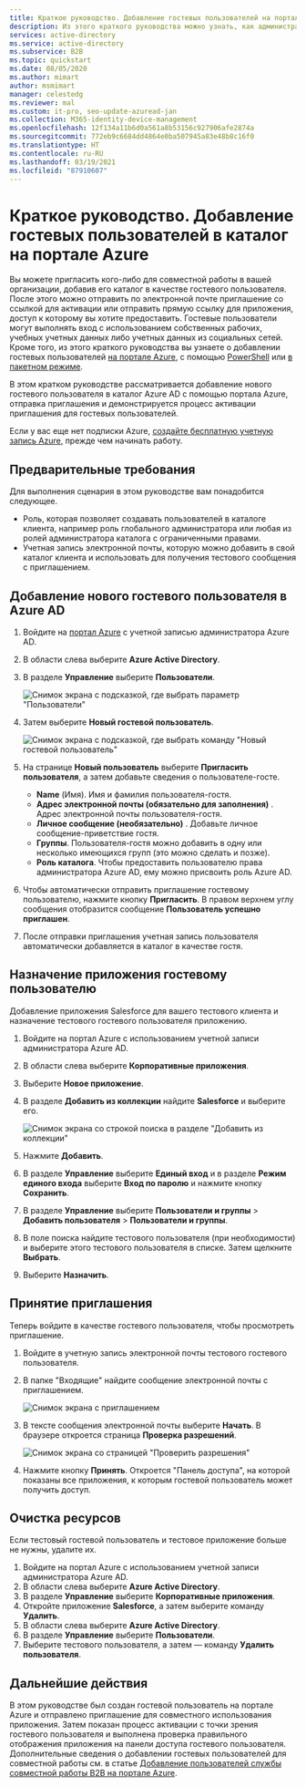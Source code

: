 ```yaml
---
title: Краткое руководство. Добавление гостевых пользователей на портале Azure — Azure AD
description: Из этого краткого руководства можно узнать, как администраторы Azure AD могут добавить гостевых пользователей B2B на портале Azure и описывается рабочий процесс приглашения B2B.
services: active-directory
ms.service: active-directory
ms.subservice: B2B
ms.topic: quickstart
ms.date: 08/05/2020
ms.author: mimart
author: msmimart
manager: celestedg
ms.reviewer: mal
ms.custom: it-pro, seo-update-azuread-jan
ms.collection: M365-identity-device-management
ms.openlocfilehash: 12f134a11b6d0a561a8b53156c927906afe2874a
ms.sourcegitcommit: 772eb9c6684dd4864e0ba507945a83e48b8c16f0
ms.translationtype: HT
ms.contentlocale: ru-RU
ms.lasthandoff: 03/19/2021
ms.locfileid: "87910607"
---
```

# <a name="quickstart-add-guest-users-to-your-directory-in-the-azure-portal"></a>Краткое руководство. Добавление гостевых пользователей в каталог на портале Azure

Вы можете пригласить кого-либо для совместной работы в вашей организации, добавив его каталог в качестве гостевого пользователя. После этого можно отправить по электронной почте приглашение со ссылкой для активации или отправить прямую ссылку для приложения, доступ к которому вы хотите предоставить. Гостевые пользователи могут выполнять вход с использованием собственных рабочих, учебных учетных данных либо учетных данных из социальных сетей. Кроме того, из этого краткого руководства вы узнаете о добавлении гостевых пользователей [на портале Azure](add-users-administrator.md), с помощью [PowerShell](b2b-quickstart-invite-powershell.md) или [в пакетном режиме](tutorial-bulk-invite.md).

В этом кратком руководстве рассматривается добавление нового гостевого пользователя в каталог Azure AD с помощью портала Azure, отправка приглашения и демонстрируется процесс активации приглашения для гостевых пользователей.

Если у вас еще нет подписки Azure, [создайте бесплатную учетную запись Azure](https://azure.microsoft.com/free/?WT.mc_id=A261C142F), прежде чем начинать работу.

## <a name="prerequisites"></a>Предварительные требования

Для выполнения сценария в этом руководстве вам понадобится следующее.

 - Роль, которая позволяет создавать пользователей в каталоге клиента, например роль глобального администратора или любая из ролей администратора каталога с ограниченными правами.
 - Учетная запись электронной почты, которую можно добавить в свой каталог клиента и использовать для получения тестового сообщения с приглашением.

## <a name="add-a-new-guest-user-in-azure-ad"></a>Добавление нового гостевого пользователя в Azure AD

1. Войдите на [портал Azure](https://portal.azure.com/) с учетной записью администратора Azure AD.
2. В области слева выберите **Azure Active Directory**.
3.  В разделе **Управление** выберите **Пользователи**.

    ![Снимок экрана с подсказкой, где выбрать параметр "Пользователи"](media/quickstart-add-users-portal/quickstart-users-portal-user.png)

4.  Затем выберите **Новый гостевой пользователь**.

    ![Снимок экрана с подсказкой, где выбрать команду "Новый гостевой пользователь"](media/quickstart-add-users-portal/quickstart-users-portal-user-3.png)

5. На странице **Новый пользователь** выберите **Пригласить пользователя**, а затем добавьте сведения о пользователе-госте. 

   - **Name** (Имя). Имя и фамилия пользователя-гостя.
   - **Адрес электронной почты (обязательно для заполнения)** . Адрес электронной почты пользователя-гостя.
   - **Личное сообщение (необязательно)** . Добавьте личное сообщение-приветствие гостя.
   - **Группы**. Пользователя-гостя можно добавить в одну или несколько имеющихся групп (это можно сделать и позже).
   - **Роль каталога**. Чтобы предоставить пользователю права администратора Azure AD, ему можно присвоить роль Azure AD. 

6. Чтобы автоматически отправить приглашение гостевому пользователю, нажмите кнопку **Пригласить**. В правом верхнем углу сообщения отобразится сообщение **Пользователь успешно приглашен**. 
7.  После отправки приглашения учетная запись пользователя автоматически добавляется в каталог в качестве гостя.

## <a name="assign-an-app-to-the-guest-user"></a>Назначение приложения гостевому пользователю
Добавление приложения Salesforce для вашего тестового клиента и назначение тестового гостевого пользователя приложению.
1.  Войдите на портал Azure с использованием учетной записи администратора Azure AD.
2.  В области слева выберите **Корпоративные приложения**.
3.  Выберите **Новое приложение**.
4. В разделе **Добавить из коллекции** найдите **Salesforce** и выберите его.

    ![Снимок экрана со строкой поиска в разделе "Добавить из коллекции"](media/quickstart-add-users-portal/quickstart-users-portal-select-salesforce.png)
5. Нажмите **Добавить**.
6. В разделе **Управление** выберите **Единый вход** и в разделе **Режим единого входа** выберите **Вход по паролю** и нажмите кнопку **Сохранить**.
7. В разделе **Управление** выберите **Пользователи и группы** > **Добавить пользователя** > **Пользователи и группы**.
8. В поле поиска найдите тестового пользователя (при необходимости) и выберите этого тестового пользователя в списке. Затем щелкните **Выбрать**.
9. Выберите **Назначить**. 

## <a name="accept-the-invitation"></a>Принятие приглашения
Теперь войдите в качестве гостевого пользователя, чтобы просмотреть приглашение.
1.  Войдите в учетную запись электронной почты тестового гостевого пользователя.
2.  В папке "Входящие" найдите сообщение электронной почты с приглашением.

    ![Снимок экрана с приглашением](media/quickstart-add-users-portal/quickstart-users-portal-email-small.png)

3.  В тексте сообщения электронной почты выберите **Начать**. В браузере откроется страница **Проверка разрешений**. 

    ![Снимок экрана со страницей "Проверить разрешения"](media/quickstart-add-users-portal/quickstart-users-portal-accept.png)

4. Нажмите кнопку **Принять**. Откроется "Панель доступа", на которой показаны все приложения, к которым гостевой пользователь может получить доступ.

## <a name="clean-up-resources"></a>Очистка ресурсов
Если тестовый гостевой пользователь и тестовое приложение больше не нужны, удалите их.
1.  Войдите на портал Azure с использованием учетной записи администратора Azure AD.
2.  В области слева выберите **Azure Active Directory**.
3.  В разделе **Управление** выберите **Корпоративные приложения**.
4.  Откройте приложение **Salesforce**, а затем выберите команду **Удалить**.
5.  В области слева выберите **Azure Active Directory**.
6.  В разделе **Управление** выберите **Пользователи**.
7.  Выберите тестового пользователя, а затем — команду **Удалить пользователя**.

## <a name="next-steps"></a>Дальнейшие действия
В этом руководстве был создан гостевой пользователь на портале Azure и отправлено приглашение для совместного использования приложения. Затем показан процесс активации с точки зрения гостевого пользователя и выполнена проверка правильного отображения приложения на панели доступа гостевого пользователя. Дополнительные сведения о добавлении гостевых пользователей для совместной работы см. в статье [Добавление пользователей службы совместной работы B2B на портале Azure](add-users-administrator.md).
